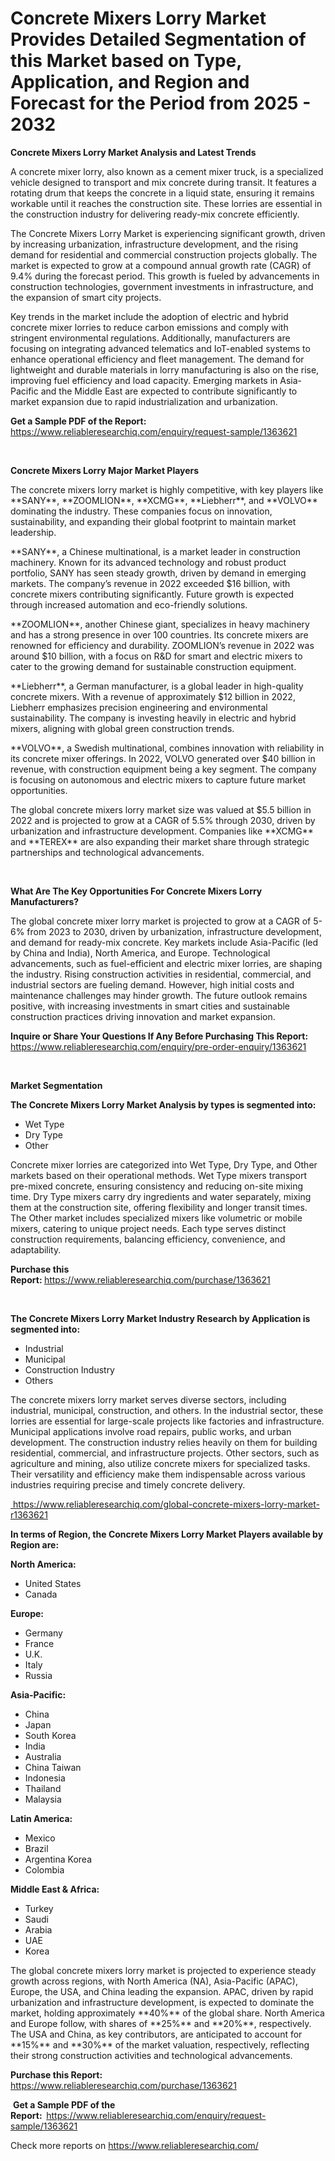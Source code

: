 <p><h1>Concrete Mixers Lorry Market Provides Detailed Segmentation of this Market based on Type, Application, and Region and Forecast for the Period from 2025 - 2032</h1></p><p><strong>Concrete Mixers Lorry Market Analysis and Latest Trends</strong></p>
<p><p>A concrete mixer lorry, also known as a cement mixer truck, is a specialized vehicle designed to transport and mix concrete during transit. It features a rotating drum that keeps the concrete in a liquid state, ensuring it remains workable until it reaches the construction site. These lorries are essential in the construction industry for delivering ready-mix concrete efficiently.</p><p>The Concrete Mixers Lorry Market is experiencing significant growth, driven by increasing urbanization, infrastructure development, and the rising demand for residential and commercial construction projects globally. The market is expected to grow at a compound annual growth rate (CAGR) of 9.4% during the forecast period. This growth is fueled by advancements in construction technologies, government investments in infrastructure, and the expansion of smart city projects.</p><p>Key trends in the market include the adoption of electric and hybrid concrete mixer lorries to reduce carbon emissions and comply with stringent environmental regulations. Additionally, manufacturers are focusing on integrating advanced telematics and IoT-enabled systems to enhance operational efficiency and fleet management. The demand for lightweight and durable materials in lorry manufacturing is also on the rise, improving fuel efficiency and load capacity. Emerging markets in Asia-Pacific and the Middle East are expected to contribute significantly to market expansion due to rapid industrialization and urbanization.</p></p>
<p><strong>Get a Sample PDF of the Report:&nbsp;</strong> <a href="https://www.reliableresearchiq.com/enquiry/request-sample/1363621?utm_campaign=1082&utm_medium=2&utm_source=Github&utm_content=ia&utm_term=24012025&utm_id=concrete-mixers-lorry">https://www.reliableresearchiq.com/enquiry/request-sample/1363621</a></p>
<p>&nbsp;</p>
<p><strong>Concrete Mixers Lorry Major Market Players</strong></p>
<p><p>The concrete mixers lorry market is highly competitive, with key players like **SANY**, **ZOOMLION**, **XCMG**, **Liebherr**, and **VOLVO** dominating the industry. These companies focus on innovation, sustainability, and expanding their global footprint to maintain market leadership.</p><p>**SANY**, a Chinese multinational, is a market leader in construction machinery. Known for its advanced technology and robust product portfolio, SANY has seen steady growth, driven by demand in emerging markets. The company’s revenue in 2022 exceeded $16 billion, with concrete mixers contributing significantly. Future growth is expected through increased automation and eco-friendly solutions.</p><p>**ZOOMLION**, another Chinese giant, specializes in heavy machinery and has a strong presence in over 100 countries. Its concrete mixers are renowned for efficiency and durability. ZOOMLION’s revenue in 2022 was around $10 billion, with a focus on R&D for smart and electric mixers to cater to the growing demand for sustainable construction equipment.</p><p>**Liebherr**, a German manufacturer, is a global leader in high-quality concrete mixers. With a revenue of approximately $12 billion in 2022, Liebherr emphasizes precision engineering and environmental sustainability. The company is investing heavily in electric and hybrid mixers, aligning with global green construction trends.</p><p>**VOLVO**, a Swedish multinational, combines innovation with reliability in its concrete mixer offerings. In 2022, VOLVO generated over $40 billion in revenue, with construction equipment being a key segment. The company is focusing on autonomous and electric mixers to capture future market opportunities.</p><p>The global concrete mixers lorry market size was valued at $5.5 billion in 2022 and is projected to grow at a CAGR of 5.5% through 2030, driven by urbanization and infrastructure development. Companies like **XCMG** and **TEREX** are also expanding their market share through strategic partnerships and technological advancements.</p></p>
<p>&nbsp;</p>
<p><strong>What Are The Key Opportunities For Concrete Mixers Lorry Manufacturers?</strong></p>
<p><p>The global concrete mixer lorry market is projected to grow at a CAGR of 5-6% from 2023 to 2030, driven by urbanization, infrastructure development, and demand for ready-mix concrete. Key markets include Asia-Pacific (led by China and India), North America, and Europe. Technological advancements, such as fuel-efficient and electric mixer lorries, are shaping the industry. Rising construction activities in residential, commercial, and industrial sectors are fueling demand. However, high initial costs and maintenance challenges may hinder growth. The future outlook remains positive, with increasing investments in smart cities and sustainable construction practices driving innovation and market expansion.</p></p>
<p><strong>Inquire or Share Your Questions If Any Before Purchasing This Report:</strong> <a href="https://www.reliableresearchiq.com/enquiry/pre-order-enquiry/1363621?utm_campaign=1082&utm_medium=2&utm_source=Github&utm_content=ia&utm_term=24012025&utm_id=concrete-mixers-lorry">https://www.reliableresearchiq.com/enquiry/pre-order-enquiry/1363621</a></p>
<p>&nbsp;</p>
<p><strong>Market Segmentation</strong></p>
<p><strong>The Concrete Mixers Lorry Market Analysis by types is segmented into:</strong></p>
<p><ul><li>Wet Type</li><li>Dry Type</li><li>Other</li></ul></p>
<p><p>Concrete mixer lorries are categorized into Wet Type, Dry Type, and Other markets based on their operational methods. Wet Type mixers transport pre-mixed concrete, ensuring consistency and reducing on-site mixing time. Dry Type mixers carry dry ingredients and water separately, mixing them at the construction site, offering flexibility and longer transit times. The Other market includes specialized mixers like volumetric or mobile mixers, catering to unique project needs. Each type serves distinct construction requirements, balancing efficiency, convenience, and adaptability.</p></p>
<p><strong>Purchase this Report:&nbsp;</strong><a href="https://www.reliableresearchiq.com/purchase/1363621?utm_campaign=1082&utm_medium=2&utm_source=Github&utm_content=ia&utm_term=24012025&utm_id=concrete-mixers-lorry">https://www.reliableresearchiq.com/purchase/1363621</a></p>
<p>&nbsp;</p>
<p><strong>The Concrete Mixers Lorry Market Industry Research by Application is segmented into:</strong></p>
<p><ul><li>Industrial</li><li>Municipal</li><li>Construction Industry</li><li>Others</li></ul></p>
<p><p>The concrete mixers lorry market serves diverse sectors, including industrial, municipal, construction, and others. In the industrial sector, these lorries are essential for large-scale projects like factories and infrastructure. Municipal applications involve road repairs, public works, and urban development. The construction industry relies heavily on them for building residential, commercial, and infrastructure projects. Other sectors, such as agriculture and mining, also utilize concrete mixers for specialized tasks. Their versatility and efficiency make them indispensable across various industries requiring precise and timely concrete delivery.</p></p>
<p><a href="https://www.reliableresearchiq.com/global-concrete-mixers-lorry-market-r1363621?utm_campaign=1082&utm_medium=2&utm_source=Github&utm_content=ia&utm_term=24012025&utm_id=concrete-mixers-lorry">&nbsp;https://www.reliableresearchiq.com/global-concrete-mixers-lorry-market-r1363621</a></p>
<p><strong>In terms of Region, the Concrete Mixers Lorry Market Players available by Region are:</strong></p>
<p>
    <p> <strong> North America: </strong>
        <ul>
            <li>United States</li>
            <li>Canada</li>
        </ul>
        </p> 
    <p> <strong> Europe: </strong>
        <ul>
            <li>Germany</li>
            <li>France</li>
            <li>U.K.</li>
            <li>Italy</li>
            <li>Russia</li>
        </ul>
        </p> 
    <p> <strong> Asia-Pacific: </strong>
        <ul>
            <li>China</li>
            <li>Japan</li>
            <li>South Korea</li>
            <li>India</li>
            <li>Australia</li>
            <li>China Taiwan</li>
            <li>Indonesia</li>
            <li>Thailand</li>
            <li>Malaysia</li>
        </ul>
        </p> 
    <p> <strong> Latin America: </strong>
        <ul>
            <li>Mexico</li>
            <li>Brazil</li>
            <li>Argentina Korea</li>
            <li>Colombia</li>
        </ul>
        </p> 
    <p> <strong> Middle East & Africa: </strong>
        <ul>
            <li>Turkey</li>
            <li>Saudi</li>
            <li>Arabia</li>
            <li>UAE</li>
            <li>Korea</li>
        </ul>
    </p>
    </p>
<p><p>The global concrete mixers lorry market is projected to experience steady growth across regions, with North America (NA), Asia-Pacific (APAC), Europe, the USA, and China leading the expansion. APAC, driven by rapid urbanization and infrastructure development, is expected to dominate the market, holding approximately **40%** of the global share. North America and Europe follow, with shares of **25%** and **20%**, respectively. The USA and China, as key contributors, are anticipated to account for **15%** and **30%** of the market valuation, respectively, reflecting their strong construction activities and technological advancements.</p></p>
<p><strong>Purchase this Report: </strong><a href="https://www.reliableresearchiq.com/purchase/1363621?utm_campaign=1082&utm_medium=2&utm_source=Github&utm_content=ia&utm_term=24012025&utm_id=concrete-mixers-lorry">https://www.reliableresearchiq.com/purchase/1363621</a></p>
<p>&nbsp;<strong>Get a Sample PDF of the Report:&nbsp;&nbsp;</strong><a href="https://www.reliableresearchiq.com/enquiry/request-sample/1363621?utm_campaign=1082&utm_medium=2&utm_source=Github&utm_content=ia&utm_term=24012025&utm_id=concrete-mixers-lorry">https://www.reliableresearchiq.com/enquiry/request-sample/1363621</a></p>
<p><strong></strong></p>
<p>Check more reports on <a href="https://www.reliableresearchiq.com/?utm_campaign=1082&utm_medium=2&utm_source=Github&utm_content=ia&utm_term=24012025&utm_id=concrete-mixers-lorry">https://www.reliableresearchiq.com/</a></p>